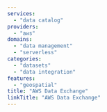 ```yaml
---
services:
  - "data catalog"
providers:
  - "aws"
domains:
  - "data management"
  - "serverless"
categories:
  - "datasets"
  - "data integration"
features:
  - "geospatial"
title: "AWS Data Exchange"
linkTitle: "AWS Data Exchange"
---
```


